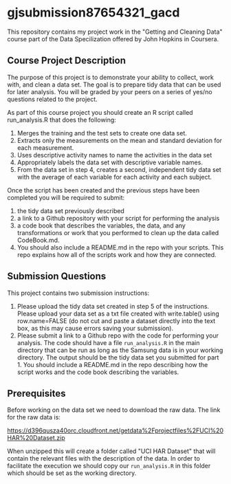 # gjsubmission87654321_gacd

This repository contains my project work in the "Getting and Cleaning Data" course part of the Data Specilization offered by John Hopkins in Coursera.

## Course Project Description

The purpose of this project is to demonstrate your ability to collect, work with, and clean a data set. The goal is to prepare tidy data that can be used for later analysis. You will be graded by your peers on a series of yes/no questions related to the project.

As part of this course project you should create an R script called run_analysis.R that does the following: 

  1.  Merges the training and the test sets to create one data set.
  2.  Extracts only the measurements on the mean and standard deviation for each measurement. 
  3.  Uses descriptive activity names to name the activities in the data set
  4.  Appropriately labels the data set with descriptive variable names. 
  5.  From the data set in step 4, creates a second, independent tidy data set with the average of each variable for each activity and each subject.

Once the script has been created and the previous steps have been completed you will be required to submit:

  1.  the tidy data set previously described
  2.  a link to a Github repository with your script for performing the analysis 
  3.  a code book that describes the variables, the data, and any transformations or work that you performed to clean up the data called CodeBook.md. 
  4. You should also include a README.md in the repo with your scripts. This repo explains how all of the scripts work and how they are connected.

## Submission Questions

This project contains two submission instructions:

  1. Please upload the tidy data set created in step 5 of the instructions. Please upload your data set as a txt file created with write.table() using row.name=FALSE (do not cut and paste a dataset directly into the text box, as this may cause errors saving your submission).
  2. Please submit a link to a Github repo with the code for performing your analysis. The code should have a file ```run_analysis.R``` in the main directory that can be run as long as the Samsung data is in your working directory. The output should be the tidy data set you submitted for part 1. You should include a README.md in the repo describing how the script works and the code book describing the variables.

## Prerequisites

Before working on the data set we need to download the raw data. The link for the raw data is: 

https://d396qusza40orc.cloudfront.net/getdata%2Fprojectfiles%2FUCI%20HAR%20Dataset.zip

When unzipped this will create a folder called "UCI HAR Dataset" that will contain the relevant files with the description of the data. In order to facilitate the execution we should copy our ```run_analysis.R``` in this folder which should be set as the working directory.








